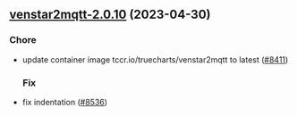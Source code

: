 

## [venstar2mqtt-2.0.10](https://github.com/succelle/charts/compare/venstar2mqtt-2.0.9...venstar2mqtt-2.0.10) (2023-04-30)

### Chore

- update container image tccr.io/truecharts/venstar2mqtt to latest ([#8411](https://github.com/succelle/charts/issues/8411))
  
  ### Fix

- fix indentation ([#8536](https://github.com/succelle/charts/issues/8536))
  
  